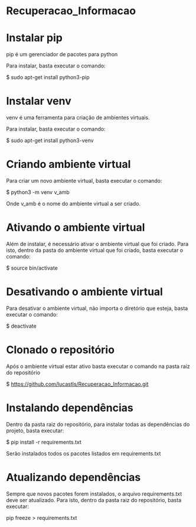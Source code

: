 # Recuperacao_Informacao

# Instalar pip

pip é um gerenciador de pacotes para python

Para instalar, basta executar o comando:

$ sudo apt-get install python3-pip

# Instalar venv

venv é uma ferramenta para criação de ambientes virtuais.

Para instalar, basta executar o comando:

$ sudo apt-get install python3-venv

# Criando ambiente virtual

Para criar um novo ambiente virtual, basta executar o comando:

$ python3 -m venv v_amb

Onde v_amb é o nome do ambiente virtual a ser criado.

# Ativando o ambiente virtual

Além de instalar, é necessário ativar o ambiente virtual que foi criado. Para isto, dentro da pasta do ambiente virtual que foi criado, basta executar o comando:

$ source bin/activate

# Desativando o ambiente virtual

Para desativar o ambiente virtual, não importa o diretório que esteja, basta executar o comando:

$ deactivate

# Clonado o repositório

Após o ambiente virtual estar ativo basta executar o comando na pasta raiz do repositório

$ https://github.com/lucastls/Recuperacao_Informacao.git

# Instalando dependências

Dentro da pasta raiz do repositório, para instalar todas as dependências do projeto, basta executar:

$ pip install -r requirements.txt

Serão instalados todos os pacotes listados em requirements.txt

# Atualizando dependências

Sempre que novos pacotes forem instalados, o arquivo requirements.txt deve ser atualizado. Para isto, dentro da pasta raiz do repositório, basta executar:

pip freeze > requirements.txt
